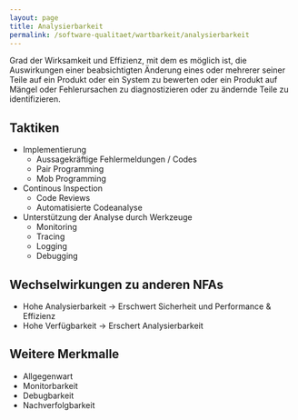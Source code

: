 ```yaml
---
layout: page
title: Analysierbarkeit
permalink: /software-qualitaet/wartbarkeit/analysierbarkeit
---
```


Grad der Wirksamkeit und Effizienz, mit dem es möglich ist, die Auswirkungen einer beabsichtigten Änderung eines oder mehrerer seiner Teile auf ein Produkt oder ein System zu bewerten oder ein Produkt auf Mängel oder Fehlerursachen zu diagnostizieren oder zu ändernde Teile zu identifizieren.

## Taktiken

* Implementierung
  * Aussagekräftige Fehlermeldungen / Codes
  * Pair Programming
  * Mob Programming
* Continous Inspection
  * Code Reviews
  * Automatisierte Codeanalyse
* Unterstützung der Analyse durch Werkzeuge
  * Monitoring
  * Tracing
  * Logging
  * Debugging

## Wechselwirkungen zu anderen NFAs

* Hohe Analysierbarkeit -> Erschwert Sicherheit und Performance & Effizienz
* Hohe Verfügbarkeit -> Erschert Analysierbarkeit

## Weitere Merkmalle

* Allgegenwart
* Monitorbarkeit
* Debugbarkeit
* Nachverfolgbarkeit